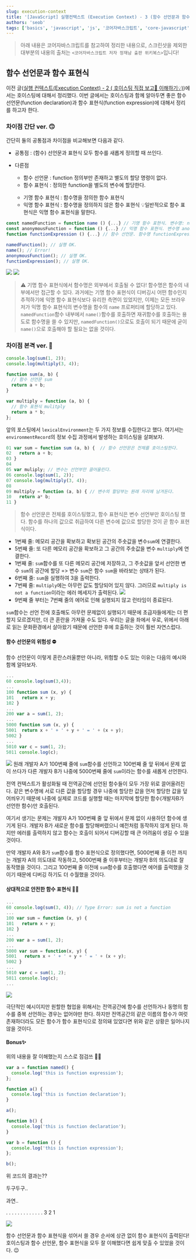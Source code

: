 ```yaml
---
slug: execution-context
title: '[JavaScript] 실행컨택스트 (Execution Context) - 3 (함수 선언문과 함수 표현식)'
authors: 'seob'
tags: ['basics', 'javascript', 'js', '코어자바스크립트', 'core-javascript']
---
```


> 아래 내용은 코어자바스크립트를 참고하여 정리한 내용으로, 스크린샷을 제외한 대부분의 내용의 출처는 `<코어자바스크립트 저자 정재남 출판 위키복스>`입니다!

## 함수 선언문과 함수 표현식

이전 글([실행 컨텍스트(Execution Context) - 2 ( 호이스팅 직접 보고👀 이해하기💡)](https://velog.io/@seob/%EC%8B%A4%ED%96%89-%EC%BB%A8%ED%85%8D%EC%8A%A4%ED%8A%B8Execution-Context-2-%ED%98%B8%EC%9D%B4%EC%8A%A4%ED%8C%85-%EC%A7%81%EC%A0%91-%EB%B3%B4%EA%B3%A0-%EC%9D%B4%ED%95%B4%ED%95%98%EA%B8%B0))에서는 호이스팅에 대해서 정리했다. 이번 글에서는 호이스팅과 함께 알아두면 좋은 함수 선언문(function declaration)과 함수 표현식(function expression)에 대해서 정리를 하고자 한다.

<!--truncate-->

### 차이점 간단 ver. 🙃

간단히 둘의 공통점과 차이점을 비교해보면 다음과 같다.

- 공통점 : (함수) 선언문과 표현식 모두 함수를 새롭게 정의할 때 쓰인다.
- 다른점

  - 함수 선언문 : function 정의부만 존재하고 별도의 할당 명령이 없다.
  - 함수 표현식 : 정의한 function을 별도의 변수에 할당한다.

  >

  - 기명 함수 표현식 : 함수명을 정의한 함수 표현식
  - 익명 함수 표현식 : 함수명을 정의하지 않은 함수 표현식
    💡일반적으로 함수 표현식은 익명 함수 표현식을 말한다.

```javascript
const namedFunction = function name () {...} // 기명 함수 표현식. 변수명: namedFunction, 함수명: name
const anonymousFunction = function () {...} // 익명 함수 표현식. 변수명 anonymousFunction이 곧 함수명.
function functionExpression () {...} // 함수 선언문. 함수명 functionExpression이 곧 변수명.

namedFunction(); // 실행 OK.
name(); // Error!
anonymousFunction(); // 실행 OK.
functionExpression(); // 실행 OK.
```

![](https://images.velog.io/images/seob/post/c307e08c-00b7-4404-a4f4-12823edf8336/image.png)
![](https://images.velog.io/images/seob/post/b343b4cc-ba4d-46f8-8dae-430ce53120b4/image.png)

> ⚠️
> 기명 함수 표현식에서 함수명은 외부에서 호출될 수 없다!
> 함수명은 함수의 내부에서만 접근할 수 있다.
> 과거에는 기명 함수 표현식이 디버깅시 어떤 함수인지 추적하기에 익명 함수 표현식보다 유리한 측면이 있었지만, 이제는 모든 브라우저가 익명 함수 표현식의 변수명을 함수의 `name` 프로퍼티에 할당하고 있다.
> `namedFunction`함수 내부에서 `name()`함수를 호출하면 재귀함수를 호출하는 용도로 함수명을 쓸 수 있지만, `namedFunction()`으로도 호출이 되기 때문에 굳이 `name()`으로 호출해야 할 필요는 없을 것이다.

### 차이점 본격 ver. 🧐

```javascript
console.log(sum(1, 2));
console.log(multiply(3, 4));

function sum(a, b) {
  // 함수 선언문 sum
  return a + b;
}

var multiply = function (a, b) {
  // 함수 표현식 mulitply
  return a * b;
};
```

앞의 포스팅에서 `lexicalEnvironment`는 두 가지 정보를 수집한다고 했다. 여기서는 `environmentRecord`의 정보 수집 과정에서 발생하는 호이스팅을 살펴보자.

```javascript
01 var sum = function sum (a, b) {  // 함수 선언문은 전체를 호이스팅한다.
02   return a + b;
03 }
04
05 var muliply; // 변수는 선언부만 끌어올린다.
06 console.log(sum(1, 2));
07 console.log(multiply(3, 4));
08
09 multiply = function (a, b) { // 변수의 할당부는 원래 자리에 남겨둔다.
10   return a* b;
11 }
```

> 함수 선언문은 전체를 호이스팅했고, 함수 표현식은 변수 선언부만 호이스팅 했다.
> 함수를 하나의 값으로 취급하여 다른 변수에 값으로 할당한 것이 곧 함수 표현식이다.

- 1번째 줄: 메모리 공간을 확보하고 확보된 공간의 주솟값을 변수`sum`에 연결한다.
- 5번째 줄: 또 다른 메모리 공간을 확보하고 그 공간의 주솟값을 변수 `multiply`에 연결한다.
- 1번째 줄: `sum`함수를 또 다른 메모리 공간에 저장하고, 그 주솟값을 앞서 선언한 변수 `sum`의 공간에 할당 => 변수 `sum`은 함수 `sum`을 바라보는 상태가 된다.
- 6번째 줄: `sum`을 실행하여 3을 출력한다.
- 7번째 줄: `multiply`에는 아무런 값도 할당되어 있지 않다. 그러므로 `multiply is not a function`이라는 에러 메세지가 출력된다.
  ![](https://images.velog.io/images/seob/post/bd86f64b-756e-4a10-bc71-e56d764a6875/image.png)
- 9번째 줄 부터는 7번째 줄의 에어로 인해 실행되지 않고 런타임이 종료된다.

`sum`함수는 선언 전에 호출해도 아무런 문제없이 실행되기 때문에 초급자들에게는 더 편할지 모르겠지만, 더 큰 혼란을 가져올 수도 있다. 우리는 글을 좌에서 우로, 위에서 아래로 읽는 문화환경에서 살아왔기 때문에 선언한 후에 호출하는 것이 훨씬 자연스럽다.

#### 함수 선언문의 위험성 ⛔️

함수 선언문이 이렇게 혼란스러울뿐만 아니라, 위험할 수도 있는 이유는 다음의 예시와 함께 알아보자.

```javascript
...
60 console.log(sum(3,4));
...
100 function sum (x, y) {
101   return x + y;
102 }
...
200 var a = sum(1, 2);
...
5000 function sum (x, y) {
5001  return x + ' + ' + y + ' = ' + (x + y);
5002 }
...
5010 var c = sum(1, 2);
5011 console.log(c);
```

![](https://images.velog.io/images/seob/post/7b50b5a9-910c-4dc4-afea-3ecb7cd9d3d9/image.png)
원래 개발자 A가 100번째 줄에 `sum`함수를 선언하고 100번째 줄 앞 뒤에서 문제 없이 쓰다가 다른 개발자 B가 나중에 5000번째 줄에 `sum`이라는 함수를 새롭게 선언한다.

전역 컨텍스트가 활성화될 때 전역공간에 선언된 함수들이 모두 가장 위로 끌어올려진다. 같은 변수명에 서로 다른 값을 할당할 경우 나중에 할당한 값을 먼저 할당한 값을 덮어씌우기 때문에 나중에 실제로 코드를 실행할 때는 마지막에 할당한 함수(개발자B가 선언한 함수)만 호출된다.

여기서 생기는 문제는 개발자 A가 100번째 줄 앞 뒤에서 문제 없이 사용하던 함수에 생기게 된다. 개발자 B가 새로운 함수를 할당해버렸으니 예전처럼 동작하지 않게 된다. 하지만 에러를 출력하지 않고 함수는 호출이 되어서 디버깅할 때 큰 어려움이 생길 수 있을 것이다.

만약 개발자 A와 B가 `sum`함수를 함수 표현식으로 정의했다면, 5000번째 줄 이전 까지는 개발자 A의 의도대로 작동하고, 5000번째 줄 이후부터는 개발자 B의 의도대로 잘 동작했을 것이다. 그리고 100번째 줄 이전에 `sum`함수를 호출했다면 에어를 출력했을 것이기 때문에 디버깅 하기도 더 수월했을 것이다.

#### 상대적으로 안전한 함수 표현식 👷🏻

```javascript
...
60 console.log(sum(3, 4)); // Type Error: sum is not a function
...
100 var sum = function (x, y) {
101   return x + y;
102 }
...
200 var a = sum(1, 2);
...
5000 var sum = function(x, y) {
5001   return x + ' + ' + y + ' = ' + (x + y);
5002 }
...
5010 var c = sum(1, 2);
5011 console.log(c);
...
```

![](https://images.velog.io/images/seob/post/e1a71d18-1f24-4f26-a460-e361e114aa32/image.png)

극단적인 예시이지만 원할한 협업을 위해서는 전역공간에 함수를 선언하거나 동명의 함수를 중복 선언하는 경우는 없어야만 한다. 하지만 전역공간의 같은 이름의 함수가 여럿 존재하더라도 모든 함수가 함수 표현식으로 정의돼 있었다면 위와 같은 상황은 일어나지 않을 것이다.

#### Bonus✨

위의 내용을 잘 이해했는지 스스로 점검쓰 ☝🏻

```javascript
var a = function named() {
  console.log('this is function expression');
};

function a() {
  console.log('this is function declaration');
}

a();

function b() {
  console.log('this is function declaration');
}

var b = function () {
  console.log('this is function expression');
};

b();
```

위 코드의 결과는??

두구두구..

과연..

.
.
.
.
.
.
.
.
.
.
.
.
.
3
2
1

![](https://images.velog.io/images/seob/post/8568bc76-f2cd-4248-a986-7b7f0e37419c/image.png)

함수 선언문과 함수 표현식을 섞어서 쓸 경우 순서에 상관 없이 함수 표현식이 출력된다!
호이스팅과 함수 선언문, 함수 표현식을 모두 잘 이해했다면 쉽게 맞출 수 있었을 것이다. 😉
